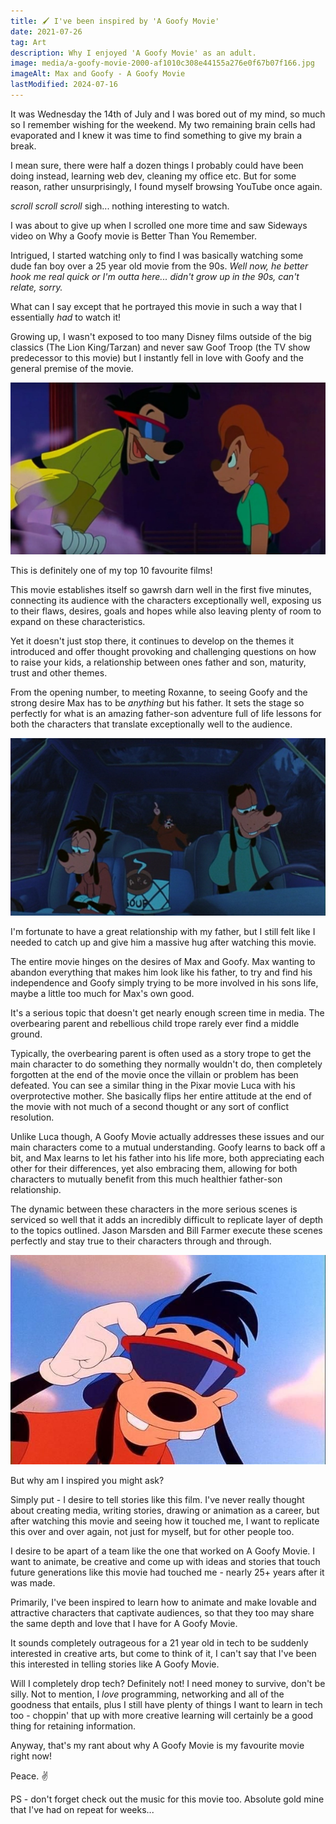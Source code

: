 ```yaml
---
title: 🖌️ I've been inspired by 'A Goofy Movie'
date: 2021-07-26
tag: Art
description: Why I enjoyed 'A Goofy Movie' as an adult.
image: media/a-goofy-movie-2000-af1010c308e44155a276e0f67b07f166.jpg
imageAlt: Max and Goofy - A Goofy Movie
lastModified: 2024-07-16
---
```

It was Wednesday the 14th of July and I was bored out of my mind, so much so I remember wishing for the weekend. My two remaining brain cells had evaporated and I knew it was time to find something to give my brain a break.

I mean sure, there were half a dozen things I probably could have been doing instead, learning web dev, cleaning my office etc. But for some reason, rather unsurprisingly, I found myself browsing YouTube once again.

_scroll_ _scroll_ _scroll_ sigh... nothing interesting to watch.

I was about to give up when I scrolled one more time and saw Sideways video on Why a Goofy movie is Better Than You Remember.

Intrigued, I started watching only to find I was basically watching some dude fan boy over a 25 year old movie from the 90s. _Well now, he better hook me real quick or I'm outta here... didn't grow up in the 90s, can't relate, sorry._

What can I say except that he portrayed this movie in such a way that I essentially _had_ to watch it!

Growing up, I wasn't exposed to too many Disney films outside of the big classics (The Lion King/Tarzan) and never saw Goof Troop (the TV show predecessor to this movie) but I instantly fell in love with Goofy and the general premise of the movie.

![](public/media/ducktales-a-goofy-movie-powerline-1213971-1280x0-1.jpeg)

This is definitely one of my top 10 favourite films!

This movie establishes itself so gawrsh darn well in the first five minutes, connecting its audience with the characters exceptionally well, exposing us to their flaws, desires, goals and hopes while also leaving plenty of room to expand on these characteristics.

Yet it doesn't just stop there, it continues to develop on the themes it introduced and offer thought provoking and challenging questions on how to raise your kids, a relationship between ones father and son, maturity, trust and other themes.

From the opening number, to meeting Roxanne, to seeing Goofy and the strong desire Max has to be _anything_ but his father. It sets the stage so perfectly for what is an amazing father-son adventure full of life lessons for both the characters that translate exceptionally well to the audience.

![](public/media/a-goofy-movie-max-big-foot-and-goofy.jpg)

I'm fortunate to have a great relationship with my father, but I still felt like I needed to catch up and give him a massive hug after watching this movie.

The entire movie hinges on the desires of Max and Goofy. Max wanting to abandon everything that makes him look like his father, to try and find his independence and Goofy simply trying to be more involved in his sons life, maybe a little too much for Max's own good.

It's a serious topic that doesn't get nearly enough screen time in media. The overbearing parent and rebellious child trope rarely ever find a middle ground.

Typically, the overbearing parent is often used as a story trope to get the main character to do something they normally wouldn't do, then completely forgotten at the end of the movie once the villain or problem has been defeated. You can see a similar thing in the Pixar movie Luca with his overprotective mother. She basically flips her entire attitude at the end of the movie with not much of a second thought or any sort of conflict resolution.

Unlike Luca though, A Goofy Movie actually addresses these issues and our main characters come to a mutual understanding. Goofy learns to back off a bit, and Max learns to let his father into his life more, both appreciating each other for their differences, yet also embracing them, allowing for both characters to mutually benefit from this much healthier father-son relationship.

The dynamic between these characters in the more serious scenes is serviced so well that it adds an incredibly difficult to replicate layer of depth to the topics outlined. Jason Marsden and Bill Farmer execute these scenes perfectly and stay true to their characters through and through.

![](/public/media/0f92b16b782807c21c8bdae5c7316e84.jpg)

But why am I inspired you might ask?

Simply put - I desire to tell stories like this film. I've never really thought about creating media, writing stories, drawing or animation as a career, but after watching this movie and seeing how it touched me, I want to replicate this over and over again, not just for myself, but for other people too.

I desire to be apart of a team like the one that worked on A Goofy Movie. I want to animate, be creative and come up with ideas and stories that touch future generations like this movie had touched me - nearly 25+ years after it was made.

Primarily, I've been inspired to learn how to animate and make lovable and attractive characters that captivate audiences, so that they too may share the same depth and love that I have for A Goofy Movie.

It sounds completely outrageous for a 21 year old in tech to be suddenly interested in creative arts, but come to think of it, I can't say that I've been this interested in telling stories like A Goofy Movie.

Will I completely drop tech? Definitely not! I need money to survive, don't be silly. Not to mention, I _love_ programming, networking and all of the goodness that entails, plus I still have plenty of things I want to learn in tech too - choppin' that up with more creative learning will certainly be a good thing for retaining information.

Anyway, that's my rant about why A Goofy Movie is my favourite movie right now!

Peace. ✌️

PS - don't forget check out the music for this movie too. Absolute gold mine that I've had on repeat for weeks...
